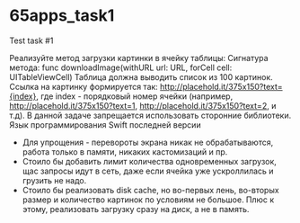 # 65apps_task1
Test task #1

Реализуйте метод загрузки картинки в ячейку таблицы: Сигнатура метода: func downloadImage(withURL url: URL, forCell cell: UITableViewCell) Таблица должна выводить список из 100 картинок. Ссылка на картинку формируется так: http://placehold.it/375x150?text={index}, где index - порядковый номер ячейки (например, http://placehold.it/375x150?text=1, http://placehold.it/375x150?text=2, и т.д). В данной задаче запрещается использовать сторонние библиотеки. Язык программирования Swift последней версии

- Для упрощения - перевороты экрана никак не обрабатываются, работа только в памяти, никаких кастомизаций и пр.
- Стоило бы добавить лимит количества одновременных загрузок, щас запросы идут в сеть, даже если ячейка уже ускроллилась и грузить не надо.
- Стоило бы реализовать disk cache, но во-первых лень, во-вторых размер и количество картинок по условиям не большое. Плюс к этому, реализовать загрузку сразу на диск, а не в память.
